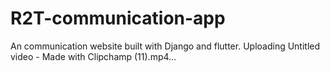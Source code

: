 # R2T-communication-app
An communication website built with Django and flutter.
Uploading Untitled video - Made with Clipchamp (11).mp4…
